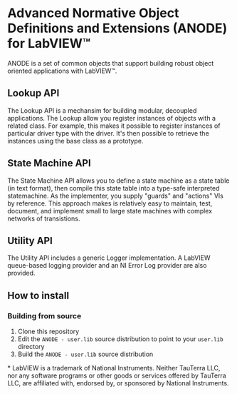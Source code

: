 # Advanced Normative Object Definitions and Extensions (ANODE) for LabVIEW™

ANODE is a set of common objects that support building robust object oriented applications with LabVIEW™.

## Lookup API

The Lookup API is a mechansim for building modular, decoupled applications. The Lookup allow you register instances of objects with a related class. For example, this makes it possible to register instances of particular driver type with the driver. It's then possible to retrieve the instances using the base class as a prototype.

## State Machine API

The State Machine API allows you to define a state machine as a state table (in text format), then compile this state table into a type-safe interpreted statemachine. As the implementer, you supply "guards" and "actions" VIs by reference. This approach makes is relatively easy to maintain, test, document, and implement small to large state machines with complex networks of transistions.

## Utility API

The Utility API includes a generic Logger implementation. A LabVIEW queue-based logging provider and an NI Error Log provider are also provided.

## How to install

### Building from source

1) Clone this repository
2) Edit the `ANODE - user.lib` source distribution to point to your `user.lib` directory
3) Build the `ANODE - user.lib` source distribution


\* LabVIEW is a trademark of National Instruments. Neither TauTerra LLC, nor any software programs or other goods or services offered by TauTerra LLC, are affiliated with, endorsed by, or sponsored by National Instruments.

